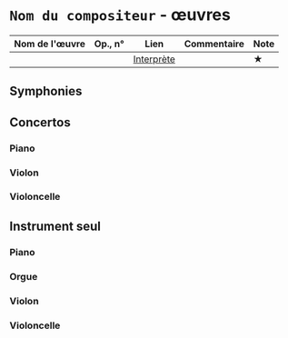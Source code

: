 # `Nom du compositeur` - œuvres 


|Nom de l'œuvre| Op., n° | Lien | Commentaire | Note|
|--------|----|-------|---------|----|
|        |     |   [Interprète](youtu.be/...)|   |  ★|




## Symphonies

## Concertos
### Piano
### Violon
### Violoncelle


## Instrument seul
### Piano
### Orgue
### Violon
### Violoncelle


